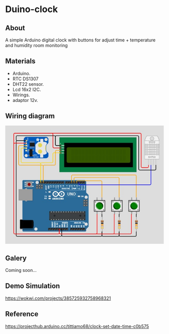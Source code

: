 # Duino-clock
## About
  A simple Arduino digital clock with buttons for adjust time + temperature and humidity room monitoring
## Materials
   * Arduino.
   * RTC DS1307
   * DHT22 sensor. 
   * Lcd 16x2 I2C.
   * Wirings.
   * adaptor 12v.
## Wiring diagram
  ![wiring-diagram-image](img/wiring.jpg)
## Galery
  Coming soon...
## Demo Simulation
  https://wokwi.com/projects/385725932758968321
## Reference
  https://projecthub.arduino.cc/tittiamo68/clock-set-date-time-c0b575
